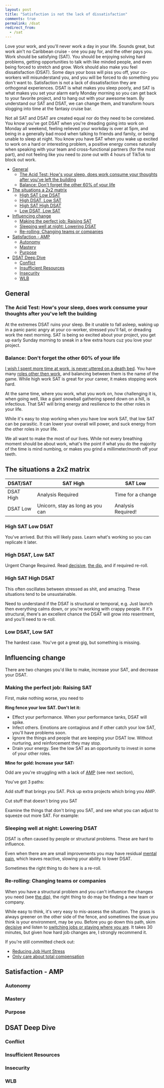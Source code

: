 ```yaml
---
layout: post
title: "Satisfaction is not the lack of dissatisfaction"
comments: true
permalink: /dsat
redirect_from:
  - /sat
---
```


Love your work, and you'll never work a day in your life. Sounds great, but work ain't no Caribbean cruise - one you pay for, and the other pays you. Work should be satisfying (SAT). You should be enjoying solving hard problems, getting opportunities to talk with like minded people, and even being forced to stretch and grow. Work should also make you feel dissatisfaction (DSAT). Some days your boss will piss you off, your co-workers will misunderstand you, and you will be forced to do something you don't want to. Satisfaction is not a lack of dissatisfaction they are orthogonal experiences. DSAT is what makes you sleep poorly, and SAT is what makes you set your alarm early Monday morning so you can get back to your favorite project, and to hang out with your awesome team. <!-- Need to make this wittier --> By understand our SAT and DSAT, we can change them, and transform hours slogging into time at the fantasy cruise bar.

Not all SAT and DSAT are created equal nor do they need to be correlated. You know you've got DSAT when you're dreading going into work on Monday all weekend, feeling relieved your workday is over at 5pm, and being in a generally bad mood when talking to friends and family, or being unable to sleep at night. You know you have SAT when you wake up excited to work on a hard or interesting problem, a positive energy comes naturally when speaking with your team and cross-functional partners (for the most part), and not feeling like you need to zone out with 4 hours of TikTok to block out work.

<!--

This is a very powerful paragrah. If it was focused on understanding SAT and DSAT, vs work and life, it would pull up higher, which I like.

But then the essay feels more about knowing yourself, vs improving your SAT and DSAT, which is probably a better essay, but maybe it can be a transition into this essay?

For these two orthogonal yet related vectors, the most important thing is to know what makes you tick. Can you pull out a piece of paper and write down what you want out of your work vs what you want out of life? Is it clear enough you can hand it to your bestie and they can see what "isn't quite right"? If you cant, good news, you're human. This is a journey and knowing yourself is much harder than getting promoted to a senior engineer.

-->

<!--- Not sure where to stick this

Embrace the greatest parts of your work , mull over them, whether its the bike ride in the park, the water cooler chat with a fellow techie, and stop dwelling on the fact that you may not have given your best for an architecture design review, there will always be another one; and if there's anything in life you can learn to get better in, it's work.

-->

<!-- prettier-ignore-start -->

<!-- vim-markdown-toc GFM -->

- [General](#general)
    - [The Acid Test: How's your sleep, does work consume your thoughts after you've left the building](#the-acid-test-hows-your-sleep-does-work-consume-your-thoughts-after-youve-left-the-building)
    - [Balance: Don't forget the other 60% of your life](#balance-dont-forget-the-other-60-of-your-life)
- [The situations a 2x2 matrix](#the-situations-a-2x2-matrix)
    - [High SAT Low DSAT](#high-sat-low-dsat)
    - [High DSAT, Low SAT](#high-dsat-low-sat)
    - [High SAT High DSAT](#high-sat-high-dsat)
    - [Low DSAT, Low SAT](#low-dsat-low-sat)
- [Influencing change](#influencing-change)
    - [Making the perfect job: Raising SAT](#making-the-perfect-job-raising-sat)
    - [Sleeping well at night: Lowering DSAT](#sleeping-well-at-night-lowering-dsat)
    - [Re-rolling: Changing teams or companies](#re-rolling-changing-teams-or-companies)
- [Satisfaction - AMP](#satisfaction---amp)
    - [Autonomy](#autonomy)
    - [Mastery](#mastery)
    - [Purpose](#purpose)
- [DSAT Deep Dive](#dsat-deep-dive)
    - [Conflict](#conflict)
    - [Insufficient Resources](#insufficient-resources)
    - [Insecurity](#insecurity)
    - [WLB](#wlb)

<!-- vim-markdown-toc -->

<!-- prettier-ignore-end -->

## General

<!--
I think there's a joke to be had here about something in your bed or your partner's grumbling
-->

### The Acid Test: How's your sleep, does work consume your thoughts after you've left the building

At the extremes DSAT ruins your sleep. Be it unable to fall asleep, waking up in a panic panic angry at your co-worker, stressed you'll fail, or dreading work the next morning. SAT is being so excited about your project, you get up early Sunday morning to sneak in a few extra hours cuz you love your project.

### Balance: Don't forget the other 60% of your life

<!---

As written, it's all about SAT, not SAT and DSAT

-->

[I wish I spent more time at work, is never uttered on a death bed](/wlb). You have many [roles other then work](/eulogy), and balancing between them is the name of the game. While high work SAT is great for your career, it makes stopping work hard.

At the same time, where you work, what you work on, how challenging it is, when going well, like a giant snowball gathering speed down on a hill, is infectious. That SAT will bring energy and resilience to the other roles in your life.

While it's easy to stop working when you have low work SAT, that low SAT can be parasitic. It can lower your overall will power, and suck energy from the other roles in your life.

<!---
I kind of like this paragraph, but not sure how much it adds.
-->

We all want to make the most of our lives. While not every breathing moment should be about work, what's the point if what you do the majority of the time is mind numbing, or makes you grind a millimeter/month off your teeth.

## The situations a 2x2 matrix

| DSAT/SAT  | SAT High                         | SAT Low            |
| --------- | -------------------------------- | ------------------ |
| DSAT High | Analysis Required                | Time for a change  |
| DSAT Low  | Unicorn, stay as long as you can | Analysis Required! |

### High SAT Low DSAT

You've arrived. But this will likely pass. Learn what's working so you can replicate it later.

### High DSAT, Low SAT

Urgent Change Required. Read [decisive](/decide), [the dip](/the-dip), and if required re-roll.

### High SAT High DSAT

This often oscillates between stressed as shit, and amazing. These situations tend to be unsustainable.

Need to understand if the DSAT is structural or temporal, e.g. Just launch then everything calms down, or you're working with crappy people. If it's structural, there's an excellent chance the DSAT will grow into resentment, and you'll need to re-roll.

### Low DSAT, Low SAT

The hardest case. You've got a great gig, but something is missing.

## Influencing change

There are two changes you'd like to make, increase your SAT, and decrease your DSAT.

### Making the perfect job: Raising SAT

First, make nothing worse, you need to

**Ring fence your low SAT. Don't let it:**

- Effect your performance. When your performance tanks, DSAT will spike.
- Infect others. Emotions are contagious and if other catch your low SAT, you'll have problems soon.
- Ignore the things and people that are keeping your DSAT low. Without nurturing, and reinforcement they may stop.
- Drain your energy. See the low SAT as an opportunity to invest in some of your other roles.

**Mine for gold: Increase your SAT:**

Odd are you're struggling with a lack of [AMP](/manager-book#l-motivation) (see next section),

You've got 3 paths:

Add stuff that brings you SAT. Pick up extra projects which bring you AMP.

Cut stuff that doesn't bring you SAT

Examine the things that don't bring you SAT, and see what you can adjust to squeeze out more SAT. For example:

### Sleeping well at night: Lowering DSAT

DSAT is often caused by people or structural problems. These are hard to influence.

Even when there are are small improvements you may have residual [mental pain](/mental-pain), which leaves reactive, slowing your ability to lower DSAT.

Sometimes the right thing to do here is a re-roll.

### Re-rolling: Changing teams or companies

When you have a structural problem and you can't influence the changes you need (see [the dip](/dip)), the right thing to do may be finding a new team or company.

While easy to think, it's very easy to mis-assess the situation. The grass is always greener on the other side of the fence, and sometimes the issue you think is your environment, may be you. Before you go down this path, skim [decisive](/decisive) and listen to [switching jobs or staying where you are](https://heathbrothers.com/member-content/decisive-for-job-decisions/decisive-for-job-decisions-2/). It takes 30 minutes, but given how hard job changes are, I strongly recommend it.

If you're still committed check out:

- [Reducing Job Hunt Stress](/job-hunt-stress)
- [Only care about total compensation](/comp)

## Satisfaction - AMP

### Autonomy

### Mastery

### Purpose

## DSAT Deep Dive

### Conflict

### Insufficient Resources

### Insecurity

### WLB
